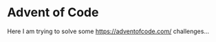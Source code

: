 <!--
SPDX-FileCopyrightText: 2021 Pablo Jiménez Pascual <pablo@jimpas.me>

SPDX-License-Identifier: GFDL-1.3-only
-->

# Advent of Code

Here I am trying to solve some <https://adventofcode.com/> challenges...

